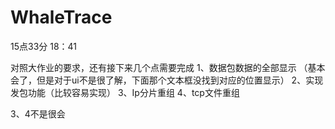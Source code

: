 # WhaleTrace
15点33分
18：41

对照大作业的要求，还有接下来几个点需要完成
1、数据包数据的全部显示
（基本会了，但是对于ui不是很了解，下面那个文本框没找到对应的位置显示）
2、实现发包功能（比较容易实现）
3、Ip分片重组
4、tcp文件重组

3、4不是很会